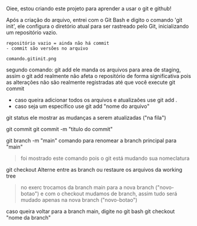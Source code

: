 Oiee, estou criando este projeto para aprender a usar o git e github! 

Após a criação do arquivo, entrei com o Git Bash e digito o comando 'git init', ele configura o diretório atual para ser rastreado pelo Git, inicializando um repositório vazio.

    repositório vazio = ainda não há commit
    - commit são versões no arquivo
    
    comando.gitinit.png

segundo comando: git add
ele manda os arquivos para area de staging, assim o git add realmente não afeta o repositório de forma significativa pois as alterações não são realmente registradas até que você execute git commit
 
  - caso queira adicionar todos os arquivos e atualizaões use 
    git add .
  - caso seja um específico use
    git add "nome do arquivo"

git status
ele mostrar as mudanças a serem atualizadas ("na fila")

git commit 
 git commit -m "titulo do commit"

git branch -m "main"
 comando para renomear a branch principal para "main"
 > foi mostrado este comando pois o git está mudando sua nomeclatura

git checkout 
Alterne entre as branch ou restaure os arquivos da working tree
 > no exerc trocamos da branch main para a nova branch ("novo-botao") e com o checkout mudamos de branch, assim tudo será mudado apenas na nova branch ("novo-botao")

caso queira voltar para a branch main, digite no git bash
git checkout "nome da branch"